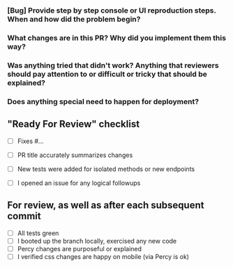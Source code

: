 ### [Bug] Provide step by step console or UI reproduction steps. When and how did the problem begin?

### What changes are in this PR? Why did you implement them this way?

### Was anything tried that didn't work? Anything that reviewers should pay attention to or difficult or tricky that should be explained?

### Does anything special need to happen for deployment?

## "Ready For Review" checklist

* [ ] Fixes #...
* [ ] PR title accurately summarizes changes
* [ ] New tests were added for isolated methods or new endpoints
* [ ] I opened an issue for any logical followups


## For review, as well as after each subsequent commit

* [ ] All tests green
* [ ] I booted up the branch locally, exercised any new code
* [ ] Percy changes are purposeful or explained
* [ ] I verified css changes are happy on mobile (via Percy is ok)
